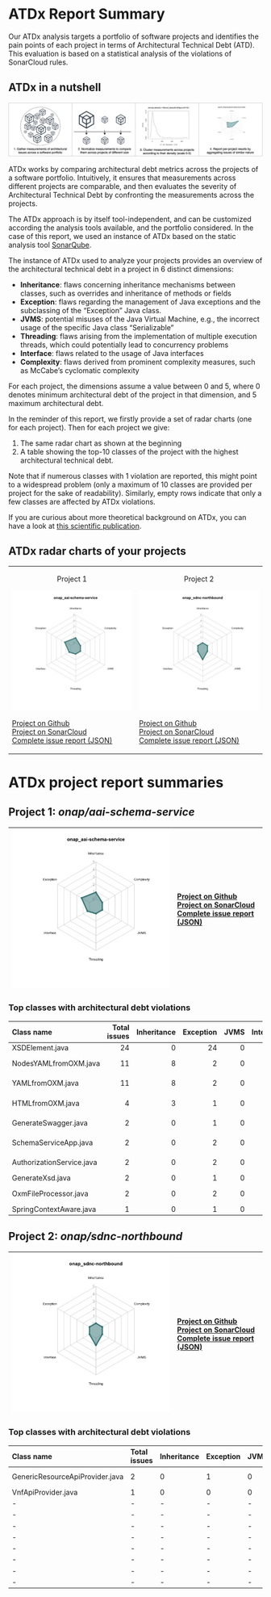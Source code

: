 # ATDx Report Summary
Our ATDx analysis targets a portfolio of software projects and identifies the pain points of each project in terms of Architectural Technical Debt (ATD). This evaluation is based on a statistical analysis of the violations of SonarCloud rules.

## ATDx in a nutshell
![ATDx in a nutshell](https://raw.githubusercontent.com/S2-group/ATDx_reports/master/plots/atdx_in_a_nutshell.jpg)

ATDx works by comparing architectural debt metrics across the projects of a software portfolio. Intuitively, it ensures that measurements across different projects are comparable, and then evaluates the severity of Architectural Technical Debt by confronting the measurements across the projects.

The ATDx approach is by itself tool-independent, and can be customized according the analysis tools available, and the portfolio considered.
In the case of this report, we used an instance of ATDx based on the static analysis tool [SonarQube](https://www.sonarqube.org/).

The instance of ATDx used to analyze your projects provides an overview of the architectural technical debt in a project in 6 distinct dimensions:
* **Inheritance**: flaws concerning inheritance mechanisms between classes, such as overrides and inheritance of methods or fields
* **Exception**: flaws regarding the management of Java exceptions and the subclassing of the “Exception” Java class.
* **JVMS**: potential misuses of the Java Virtual Machine, e.g., the incorrect usage of the specific Java class “Serializable”
* **Threading**: flaws arising from the implementation of multiple execution threads, which could potentially lead to concurrency problems
* **Interface**: flaws related to the usage of Java interfaces
* **Complexity**: flaws derived from prominent complexity measures, such as McCabe’s cyclomatic complexity

For each project, the dimensions assume a value between 0 and 5, where 0 denotes minimum architectural debt of the project in that dimension, and 5 maximum architectural debt.

In the reminder of this report, we firstly provide a set of radar charts (one for each project). Then for each project we give:
1. The same radar chart as shown at the beginning
2. A table showing the top-10 classes of the project with the highest architectural technical debt.

Note that if numerous classes with 1 violation are reported, this might point to a widespread problem (only a maximum of 10 classes are provided per project for the sake of readability). Similarly, empty rows indicate that only a few classes are affected by ATDx violations.

If you are curious about more theoretical background on ATDx, you can have a look at [this scientific publication](https://robertoverdecchia.github.io/papers/ENASE_2020.pdf).

## ATDx radar charts of your projects
|||
|-|-|
|<p align="center">Project 1</p><img src="https://github.com/S2-group/ATDx_reports/blob/master/plots/onap_aai-schema-service.jpg"/> <p style="text-align:left">[Project on Github](https://github.com/onap/aai-schema-service) <br> [Project on SonarCloud ](https://sonarcloud.io/dashboard?id=onap_aai-schema-service) <br> [Complete issue report (JSON)](https://github.com/S2-group/ATDx_reports/blob/master/jsons/onap_aai-schema-service.json)</p>|<p align="center">Project 2</p><img src="https://github.com/S2-group/ATDx_reports/blob/master/plots/onap_sdnc-northbound.jpg"/> <p style="text-align:left">[Project on Github](https://github.com/onap/sdnc-northbound) <br> [Project on SonarCloud ](https://sonarcloud.io/dashboard?id=onap_sdnc-northbound) <br> [Complete issue report (JSON)](https://github.com/S2-group/ATDx_reports/blob/master/jsons/onap_sdnc-northbound.json)</p>
# ATDx project report summaries
## Project 1: _onap/aai-schema-service_
|<img src="https://github.com/S2-group/ATDx_reports/blob/master/plots/onap_aai-schema-service.jpg"/>|<p style="text-align:left">[Project on Github](https://github.com/onap/aai-schema-service) <br> [Project on SonarCloud ](https://sonarcloud.io/dashboard?id=onap_aai-schema-service) <br> [Complete issue report (JSON)](https://github.com/S2-group/ATDx_reports/blob/master/jsons/onap_aai-schema-service.json)</p>
|-|-|
### Top classes with architectural debt violations
| Class name                |   Total issues |   Inheritance |   Exception |   JVMS |   Interface |   Threading |   Complexity | Fully qualified class name                                                                    |
|:--------------------------|---------------:|--------------:|------------:|-------:|------------:|------------:|-------------:|:----------------------------------------------------------------------------------------------|
| XSDElement.java           |             24 |             0 |          24 |      0 |           0 |           0 |            0 | aai-schema-gen/src/main/java/org/onap/aai/schemagen/genxsd/XSDElement.java                    |
| NodesYAMLfromOXM.java     |             11 |             8 |           2 |      0 |           1 |           0 |            0 | aai-schema-gen/src/main/java/org/onap/aai/schemagen/genxsd/NodesYAMLfromOXM.java              |
| YAMLfromOXM.java          |             11 |             8 |           2 |      0 |           1 |           0 |            0 | aai-schema-gen/src/main/java/org/onap/aai/schemagen/genxsd/YAMLfromOXM.java                   |
| HTMLfromOXM.java          |              4 |             3 |           1 |      0 |           0 |           0 |            0 | aai-schema-gen/src/main/java/org/onap/aai/schemagen/genxsd/HTMLfromOXM.java                   |
| GenerateSwagger.java      |              2 |             0 |           1 |      0 |           1 |           0 |            0 | aai-schema-gen/src/main/java/org/onap/aai/schemagen/swagger/GenerateSwagger.java              |
| SchemaServiceApp.java     |              2 |             0 |           2 |      0 |           0 |           0 |            0 | aai-schema-service/src/main/java/org/onap/aai/schemaservice/SchemaServiceApp.java             |
| AuthorizationService.java |              2 |             0 |           2 |      0 |           0 |           0 |            0 | aai-schema-service/src/main/java/org/onap/aai/schemaservice/service/AuthorizationService.java |
| GenerateXsd.java          |              2 |             0 |           1 |      0 |           1 |           0 |            0 | aai-schema-gen/src/main/java/org/onap/aai/schemagen/GenerateXsd.java                          |
| OxmFileProcessor.java     |              2 |             0 |           2 |      0 |           0 |           0 |            0 | aai-schema-gen/src/main/java/org/onap/aai/schemagen/genxsd/OxmFileProcessor.java              |
| SpringContextAware.java   |              1 |             0 |           1 |      0 |           0 |           0 |            0 | aai-schema-gen/src/main/java/org/onap/aai/schemagen/SpringContextAware.java                   |

## Project 2: _onap/sdnc-northbound_
|<img src="https://github.com/S2-group/ATDx_reports/blob/master/plots/onap_sdnc-northbound.jpg"/>|<p style="text-align:left">[Project on Github](https://github.com/onap/sdnc-northbound) <br> [Project on SonarCloud ](https://sonarcloud.io/dashboard?id=onap_sdnc-northbound) <br> [Complete issue report (JSON)](https://github.com/S2-group/ATDx_reports/blob/master/jsons/onap_sdnc-northbound.json)</p>
|-|-|
### Top classes with architectural debt violations
| Class name                      | Total issues   | Inheritance   | Exception   | JVMS   | Interface   | Threading   | Complexity   | Fully qualified class name                                                                           |
|:--------------------------------|:---------------|:--------------|:------------|:-------|:------------|:------------|:-------------|:-----------------------------------------------------------------------------------------------------|
| GenericResourceApiProvider.java | 2              | 0             | 1           | 0      | 0           | 1           | 0            | generic-resource-api/provider/src/main/java/org/onap/sdnc/northbound/GenericResourceApiProvider.java |
| VnfApiProvider.java             | 1              | 0             | 0           | 0      | 0           | 1           | 0            | vnfapi/provider/src/main/java/org/onap/sdnc/vnfapi/VnfApiProvider.java                               |
| -                               | -              | -             | -           | -      | -           | -           | -            | -                                                                                                    |
| -                               | -              | -             | -           | -      | -           | -           | -            | -                                                                                                    |
| -                               | -              | -             | -           | -      | -           | -           | -            | -                                                                                                    |
| -                               | -              | -             | -           | -      | -           | -           | -            | -                                                                                                    |
| -                               | -              | -             | -           | -      | -           | -           | -            | -                                                                                                    |
| -                               | -              | -             | -           | -      | -           | -           | -            | -                                                                                                    |
| -                               | -              | -             | -           | -      | -           | -           | -            | -                                                                                                    |
| -                               | -              | -             | -           | -      | -           | -           | -            | -                                                                                                    |

